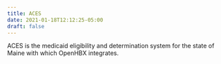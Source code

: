 ```yaml
---
title: ACES
date: 2021-01-18T12:12:25-05:00
draft: false
---
```


ACES is the medicaid eligibility and determination system for the state of Maine with which OpenHBX integrates.
